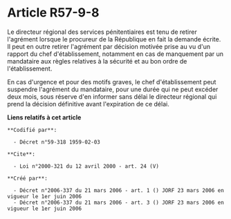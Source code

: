 # Article R57-9-8

Le directeur régional des services pénitentiaires est tenu de retirer l'agrément lorsque le procureur de la République en
fait la demande écrite. Il peut en outre retirer l'agrément par décision motivée prise au vu d'un rapport du chef
d'établissement, notamment en cas de manquement par un mandataire aux règles relatives à la sécurité et au bon ordre de
l'établissement.

En cas d'urgence et pour des motifs graves, le chef d'établissement peut suspendre l'agrément du mandataire, pour une durée
qui ne peut excéder deux mois, sous réserve d'en informer sans délai le directeur régional qui prend la décision définitive
avant l'expiration de ce délai.

**Liens relatifs à cet article**

	**Codifié par**:

	  - Décret n°59-318 1959-02-03

	**Cite**:

	  - Loi n°2000-321 du 12 avril 2000 - art. 24 (V)

	**Créé par**:

	  - Décret n°2006-337 du 21 mars 2006 - art. 1 () JORF 23 mars 2006 en vigueur le 1er juin 2006
	  - Décret n°2006-337 du 21 mars 2006 - art. 3 () JORF 23 mars 2006 en vigueur le 1er juin 2006
